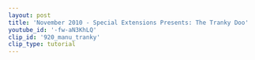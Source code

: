 ```yaml
---
layout: post
title: 'November 2010 - Special Extensions Presents: The Tranky Doo'
youtube_id: '-fw-aN3KhLQ'
clip_id: '920_manu_tranky'
clip_type: tutorial
---
```


